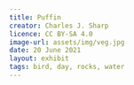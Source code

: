 ```yaml
---
title: Puffin
creator: Charles J. Sharp
licence: CC BY-SA 4.0
image-url: assets/img/veg.jpg
date: 20 June 2021
layout: exhibit
tags: bird, day, rocks, water
---
```

